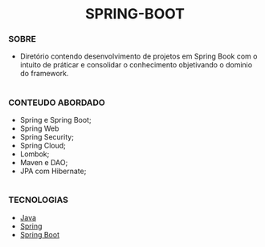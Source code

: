 <h1 align=center>SPRING-BOOT</h1>

### SOBRE

- Diretório contendo desenvolvimento de projetos em Spring Book com o intuito de práticar e consolidar o conhecimento objetivando o dominio do framework.

#
### CONTEUDO ABORDADO

- Spring e Spring Boot;
- Spring Web
- Spring Security;
- Spring Cloud;
- Lombok;
- Maven e DAO;
- JPA com Hibernate;

#
### TECNOLOGIAS

- [Java](https://docs.oracle.com/en/java)
- [Spring](https://docs.spring.io/spring-framework/docs/current/reference/html/)
- [Spring Boot](https://docs.spring.io/spring-boot/docs/current/reference/htmlsingle/)
